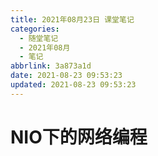 ```yaml
---
title: 2021年08月23日 课堂笔记
categories:
  - 随堂笔记
  - 2021年08月
  - 笔记
abbrlink: 3a873a1d
date: 2021-08-23 09:53:23
updated: 2021-08-23 09:53:23
---
```

# NIO下的网络编程

